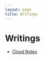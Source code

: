 ```yaml
---
layout: page
title: Writings
---
```


# Writings

- [Cloud Notes](https://rahulbali.in/cloud_notes)

